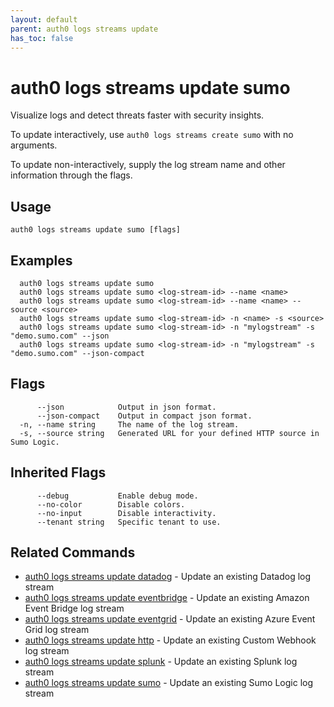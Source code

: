 ```yaml
---
layout: default
parent: auth0 logs streams update
has_toc: false
---
```

# auth0 logs streams update sumo

Visualize logs and detect threats faster with security insights.

To update interactively, use `auth0 logs streams create sumo` with no arguments.

To update non-interactively, supply the log stream name and other information through the flags.

## Usage
```
auth0 logs streams update sumo [flags]
```

## Examples

```
  auth0 logs streams update sumo
  auth0 logs streams update sumo <log-stream-id> --name <name>
  auth0 logs streams update sumo <log-stream-id> --name <name> --source <source>
  auth0 logs streams update sumo <log-stream-id> -n <name> -s <source>
  auth0 logs streams update sumo <log-stream-id> -n "mylogstream" -s "demo.sumo.com" --json
  auth0 logs streams update sumo <log-stream-id> -n "mylogstream" -s "demo.sumo.com" --json-compact
```


## Flags

```
      --json            Output in json format.
      --json-compact    Output in compact json format.
  -n, --name string     The name of the log stream.
  -s, --source string   Generated URL for your defined HTTP source in Sumo Logic.
```


## Inherited Flags

```
      --debug           Enable debug mode.
      --no-color        Disable colors.
      --no-input        Disable interactivity.
      --tenant string   Specific tenant to use.
```


## Related Commands

- [auth0 logs streams update datadog](auth0_logs_streams_update_datadog.md) - Update an existing Datadog log stream
- [auth0 logs streams update eventbridge](auth0_logs_streams_update_eventbridge.md) - Update an existing Amazon Event Bridge log stream
- [auth0 logs streams update eventgrid](auth0_logs_streams_update_eventgrid.md) - Update an existing Azure Event Grid log stream
- [auth0 logs streams update http](auth0_logs_streams_update_http.md) - Update an existing Custom Webhook log stream
- [auth0 logs streams update splunk](auth0_logs_streams_update_splunk.md) - Update an existing Splunk log stream
- [auth0 logs streams update sumo](auth0_logs_streams_update_sumo.md) - Update an existing Sumo Logic log stream


